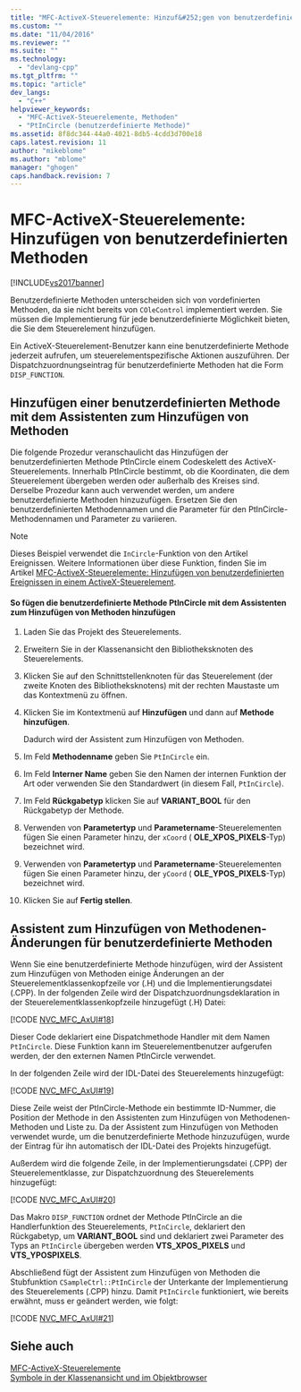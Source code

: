 ```yaml
---
title: "MFC-ActiveX-Steuerelemente: Hinzuf&#252;gen von benutzerdefinierten Methoden | Microsoft Docs"
ms.custom: ""
ms.date: "11/04/2016"
ms.reviewer: ""
ms.suite: ""
ms.technology: 
  - "devlang-cpp"
ms.tgt_pltfrm: ""
ms.topic: "article"
dev_langs: 
  - "C++"
helpviewer_keywords: 
  - "MFC-ActiveX-Steuerelemente, Methoden"
  - "PtInCircle (benutzerdefinierte Methode)"
ms.assetid: 8f8dc344-44a0-4021-8db5-4cdd3d700e18
caps.latest.revision: 11
author: "mikeblome"
ms.author: "mblome"
manager: "ghogen"
caps.handback.revision: 7
---
```

# MFC-ActiveX-Steuerelemente: Hinzuf&#252;gen von benutzerdefinierten Methoden
[!INCLUDE[vs2017banner](../assembler/inline/includes/vs2017banner.md)]

Benutzerdefinierte Methoden unterscheiden sich von vordefinierten Methoden, da sie nicht bereits von `COleControl` implementiert werden.  Sie müssen die Implementierung für jede benutzerdefinierte Möglichkeit bieten, die Sie dem Steuerelement hinzufügen.  
  
 Ein ActiveX\-Steuerelement\-Benutzer kann eine benutzerdefinierte Methode jederzeit aufrufen, um steuerelementspezifische Aktionen auszuführen.  Der Dispatchzuordnungseintrag für benutzerdefinierte Methoden hat die Form `DISP_FUNCTION`.  
  
##  <a name="_core_adding_a_custom_method_with_classwizard"></a> Hinzufügen einer benutzerdefinierten Methode mit dem Assistenten zum Hinzufügen von Methoden  
 Die folgende Prozedur veranschaulicht das Hinzufügen der benutzerdefinierten Methode PtInCircle einem Codeskelett des ActiveX\-Steuerelements.  Innerhalb PtInCircle bestimmt, ob die Koordinaten, die dem Steuerelement übergeben werden oder außerhalb des Kreises sind.  Derselbe Prozedur kann auch verwendet werden, um andere benutzerdefinierte Methoden hinzuzufügen.  Ersetzen Sie den benutzerdefinierten Methodennamen und die Parameter für den PtInCircle\-Methodennamen und Parameter zu variieren.  
  
> [!NOTE]
>  Dieses Beispiel verwendet die `InCircle`\-Funktion von den Artikel Ereignissen.  Weitere Informationen über diese Funktion, finden Sie im Artikel [MFC\-ActiveX\-Steuerelemente: Hinzufügen von benutzerdefinierten Ereignissen in einem ActiveX\-Steuerelement](../mfc/mfc-activex-controls-adding-custom-events.md).  
  
#### So fügen die benutzerdefinierte Methode PtInCircle mit dem Assistenten zum Hinzufügen von Methoden hinzufügen  
  
1.  Laden Sie das Projekt des Steuerelements.  
  
2.  Erweitern Sie in der Klassenansicht den Bibliotheksknoten des Steuerelements.  
  
3.  Klicken Sie auf den Schnittstellenknoten für das Steuerelement \(der zweite Knoten des Bibliotheksknotens\) mit der rechten Maustaste um das Kontextmenü zu öffnen.  
  
4.  Klicken Sie im Kontextmenü auf **Hinzufügen** und dann auf **Methode hinzufügen**.  
  
     Dadurch wird der Assistent zum Hinzufügen von Methoden.  
  
5.  Im Feld **Methodenname** geben Sie `PtInCircle` ein.  
  
6.  Im Feld **Interner Name** geben Sie den Namen der internen Funktion der Art oder verwenden Sie den Standardwert \(in diesem Fall, `PtInCircle`\).  
  
7.  Im Feld **Rückgabetyp** klicken Sie auf **VARIANT\_BOOL** für den Rückgabetyp der Methode.  
  
8.  Verwenden von **Parametertyp** und **Parametername**\-Steuerelementen fügen Sie einen Parameter hinzu, der `xCoord` \( **OLE\_XPOS\_PIXELS**\-Typ\) bezeichnet wird.  
  
9. Verwenden von **Parametertyp** und **Parametername**\-Steuerelementen fügen Sie einen Parameter hinzu, der `yCoord` \( **OLE\_YPOS\_PIXELS**\-Typ\) bezeichnet wird.  
  
10. Klicken Sie auf **Fertig stellen**.  
  
##  <a name="_core_classwizard_changes_for_custom_methods"></a> Assistent zum Hinzufügen von Methodenen\-Änderungen für benutzerdefinierte Methoden  
 Wenn Sie eine benutzerdefinierte Methode hinzufügen, wird der Assistent zum Hinzufügen von Methoden einige Änderungen an der Steuerelementklassenkopfzeile vor \(.H\) und die Implementierungsdatei \(.CPP\).  In der folgenden Zeile wird der Dispatchzuordnungsdeklaration in der Steuerelementklassenkopfzeile hinzugefügt \(.H\) Datei:  
  
 [!CODE [NVC_MFC_AxUI#18](../CodeSnippet/VS_Snippets_Cpp/NVC_MFC_AxUI#18)]  
  
 Dieser Code deklariert eine Dispatchmethode Handler mit dem Namen `PtInCircle`.  Diese Funktion kann im Steuerelementbenutzer aufgerufen werden, der den externen Namen PtInCircle verwendet.  
  
 In der folgenden Zeile wird der IDL\-Datei des Steuerelements hinzugefügt:  
  
 [!CODE [NVC_MFC_AxUI#19](../CodeSnippet/VS_Snippets_Cpp/NVC_MFC_AxUI#19)]  
  
 Diese Zeile weist der PtInCircle\-Methode ein bestimmte ID\-Nummer, die Position der Methode in den Assistenten zum Hinzufügen von Methodenen\-Methoden und Liste zu.  Da der Assistent zum Hinzufügen von Methoden verwendet wurde, um die benutzerdefinierte Methode hinzuzufügen, wurde der Eintrag für ihn automatisch der IDL\-Datei des Projekts hinzugefügt.  
  
 Außerdem wird die folgende Zeile, in der Implementierungsdatei \(.CPP\) der Steuerelementklasse, zur Dispatchzuordnung des Steuerelements hinzugefügt:  
  
 [!CODE [NVC_MFC_AxUI#20](../CodeSnippet/VS_Snippets_Cpp/NVC_MFC_AxUI#20)]  
  
 Das Makro `DISP_FUNCTION` ordnet der Methode PtInCircle an die Handlerfunktion des Steuerelements, `PtInCircle`, deklariert den Rückgabetyp, um **VARIANT\_BOOL** sind und deklariert zwei Parameter des Typs an `PtInCircle` übergeben werden **VTS\_XPOS\_PIXELS**  und **VTS\_YPOSPIXELS**.  
  
 Abschließend fügt der Assistent zum Hinzufügen von Methoden die Stubfunktion `CSampleCtrl::PtInCircle` der Unterkante der Implementierung des Steuerelements \(.CPP\) hinzu.  Damit `PtInCircle` funktioniert, wie bereits erwähnt, muss er geändert werden, wie folgt:  
  
 [!CODE [NVC_MFC_AxUI#21](../CodeSnippet/VS_Snippets_Cpp/NVC_MFC_AxUI#21)]  
  
## Siehe auch  
 [MFC\-ActiveX\-Steuerelemente](../mfc/mfc-activex-controls.md)   
 [Symbole in der Klassenansicht und im Objektbrowser](../Topic/Class%20View%20and%20Object%20Browser%20Icons.md)